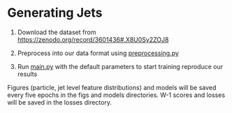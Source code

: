 # Generating Jets



1) Download the dataset from https://zenodo.org/record/3601436#.X8U0Sy2ZOJ8

2) Preprocess into our data format using [preprocessing.py](jets/preprocessing.py)

3) Run [main.py](jets/main.py) with the default parameters to start training reproduce our results

Figures (particle, jet level feature distributions) and models will be saved every five epochs in the figs and models directories. W-1 scores and losses will be saved in the losses directory.

